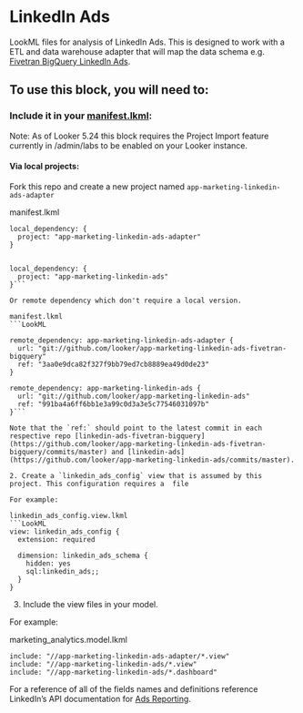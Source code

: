 # LinkedIn Ads

LookML files for analysis of LinkedIn Ads. This is designed to work with a ETL and data warehouse adapter that will map the data schema e.g. [Fivetran BigQuery LinkedIn Ads](https://github.com/looker/app-marketing-linkedin-ads-fivetran-bigquery).

## To use this block, you will need to:

### Include it in your [manifest.lkml](https://docs.looker.com/reference/manifest-reference):

Note: As of Looker 5.24 this block requires the Project Import feature currently in /admin/labs to be enabled on your Looker instance.

#### Via local projects:

Fork this repo and create a new project named `app-marketing-linkedin-ads-adapter`

manifest.lkml
```LookML
local_dependency: {
  project: "app-marketing-linkedin-ads-adapter"
}


local_dependency: {
  project: "app-marketing-linkedin-ads"
}```

Or remote dependency which don't require a local version.

manifest.lkml
```LookML

remote_dependency: app-marketing-linkedin-ads-adapter {
  url: "git://github.com/looker/app-marketing-linkedin-ads-fivetran-bigquery"
  ref: "3aa0e9dca82f327f9bb79ed7cb8889ea49d0de23"
}

remote_dependency: app-marketing-linkedin-ads {
  url: "git://github.com/looker/app-marketing-linkedin-ads"
  ref: "991ba4a6ff6bb1e3a99c0d3a3e5c77546031097b"
}```

Note that the `ref:` should point to the latest commit in each respective repo [linkedin-ads-fivetran-bigquery](https://github.com/looker/app-marketing-linkedin-ads-fivetran-bigquery/commits/master) and [linkedin-ads](https://github.com/looker/app-marketing-linkedin-ads/commits/master).

2. Create a `linkedin_ads_config` view that is assumed by this project. This configuration requires a  file

For example:

linkedin_ads_config.view.lkml
```LookML
view: linkedin_ads_config {
  extension: required

  dimension: linkedin_ads_schema {
    hidden: yes
    sql:linkedin_ads;;
  }
}
```

3. Include the view files in your model.

For example:

marketing_analytics.model.lkml
```LookML
include: "//app-marketing-linkedin-ads-adapter/*.view"
include: "//app-marketing-linkedin-ads/*.view"
include: "//app-marketing-linkedin-ads/*.dashboard"
```


For a reference of all of the fields names and definitions reference LinkedIn’s API documentation for [Ads Reporting](https://developer.linkedin.com/docs/guide/v2/ads/ads-reporting).
